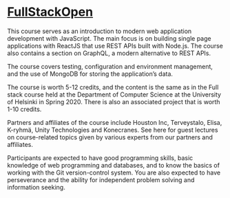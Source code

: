 # [FullStackOpen](https://fullstackopen.com/en/)

This course serves as an introduction to modern web application development with JavaScript. The main focus is on building single page applications with ReactJS that use REST APIs built with Node.js. The course also contains a section on GraphQL, a modern alternative to REST APIs.

The course covers testing, configuration and environment management, and the use of MongoDB for storing the application’s data.

The course is worth 5-12 credits, and the content is the same as in the Full stack course held at the Department of Computer Science at the University of Helsinki in Spring 2020. There is also an associated project that is worth 1-10 credits.

Partners and affiliates of the course include Houston Inc, Terveystalo, Elisa, K-ryhmä, Unity Technologies and Konecranes. See here for guest lectures on course-related topics given by various experts from our partners and affiliates.

Participants are expected to have good programming skills, basic knowledge of web programming and databases, and to know the basics of working with the Git version-control system. You are also expected to have perseverance and the ability for independent problem solving and information seeking.
